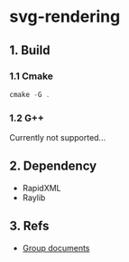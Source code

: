 # svg-rendering

## 1. Build
### 1.1 Cmake
```ps1
cmake -G .
```
### 1.2 G++
Currently not supported...
## 2. Dependency
- RapidXML
- Raylib

## 3. Refs
- [Group documents](https://docs.google.com/document/d/1iBVGIql2L-K34C3Ba10C1oNx4v-VAtsbQcuYTs_2EX0/edit?tab=t.0)